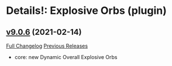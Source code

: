 # Details!: Explosive Orbs (plugin)

## [v9.0.6](https://github.com/LiangYuxuan/Details_ExplosiveOrbs/tree/v9.0.6) (2021-02-14)
[Full Changelog](https://github.com/LiangYuxuan/Details_ExplosiveOrbs/compare/v9.0.5...v9.0.6) [Previous Releases](https://github.com/LiangYuxuan/Details_ExplosiveOrbs/releases)

- core: new Dynamic Overall Explosive Orbs  
